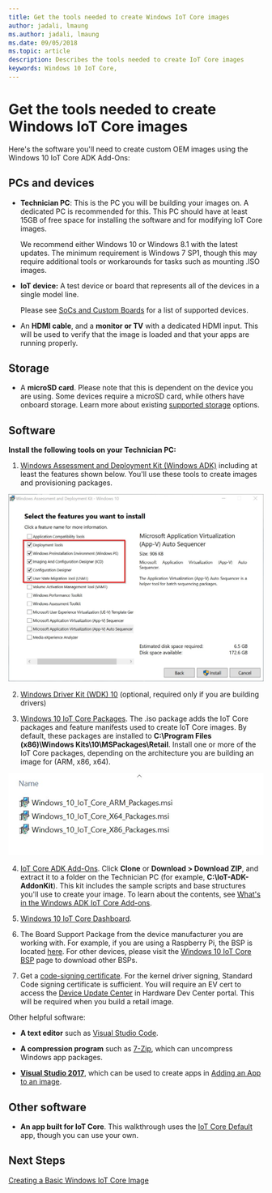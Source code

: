 ```yaml
--- 
title: Get the tools needed to create Windows IoT Core images
author: jadali, lmaung
ms.author: jadali, lmaung
ms.date: 09/05/2018 
ms.topic: article 
description: Describes the tools needed to create IoT Core images
keywords: Windows 10 IoT Core, 
--- 
```


# Get the tools needed to create Windows IoT Core images

Here's the software you'll need to create custom OEM images using the Windows 10 IoT Core ADK Add-Ons:

## PCs and devices

* **Technician PC**: This is the PC you will be building your images on. A dedicated PC is recommended for this. This PC should have at least 15GB of free space for installing the software and for modifying IoT Core images. <p>We recommend either Windows 10 or Windows 8.1 with the latest updates. The minimum requirement is Windows 7 SP1, though this may require additional tools or workarounds for tasks such as mounting .ISO images.

* **IoT device:** A test device or board that represents all of the devices in a single model line. <p>Please see [SoCs and Custom Boards](../learn-about-hardware/SoCsAndCUstomBoards.md) for a list of supported devices.

* An **HDMI cable**, and a **monitor or TV** with a dedicated HDMI input. This will be used to verify that the image is loaded and that your apps are running properly.

## Storage
* A **microSD card**. Please note that this is dependent on the device you are using. Some devices require a microSD card, while others have onboard storage. Learn more about existing [supported storage](../learn-about-hardware/HardwareCompatList.md#other-hardware-peripherals) options.

## Software
**Install the following tools on your Technician PC:**

1. [Windows Assessment and Deployment Kit (Windows ADK)](https://docs.microsoft.com/en-us/windows-hardware/get-started/adk-install#winADK) including at least the features shown below. You'll use these tools to create images and provisioning packages.

![Dashboard screenshot](../media/ManufacturingGuide/WindowsADKSetup.jpg)

2. [Windows Driver Kit (WDK) 10](https://docs.microsoft.com/en-us/windows-hardware/drivers/download-the-wdk) (optional, required only if you are building drivers)

3. [Windows 10 IoT Core Packages](https://www.microsoft.com/en-us/software-download/windows10iotcore). The .iso package adds the IoT Core packages and feature manifests used to create IoT Core images. By default, these packages are installed to **C:\Program Files (x86)\Windows Kits\10\MSPackages\Retail**. Install one or more of the IoT Core packages, depending on the architecture you are building an image for (ARM, x86, x64).

![Dashboard screenshot](../media/ManufacturingGuide/IoTCorePackagesInstall.jpg)

4. [IoT Core ADK Add-Ons](https://github.com/ms-iot/iot-adk-addonkit/). Click **Clone** or **Download > Download ZIP**, and extract it to a folder on the Technician PC (for example, **C:\IoT-ADK-AddonKit**). This kit includes the sample scripts and base structures you'll use to create your image. To learn about the contents, see [What's in the Windows ADK IoT Core Add-ons](https://docs.microsoft.com/en-us/windows-hardware/manufacture/iot/iot-core-adk-addons).

5. [Windows 10 IoT Core Dashboard](http://go.microsoft.com/fwlink/p/?LinkId=708576).

6. The Board Support Package from the device manufacturer you are working with. For example, if you are using a Raspberry Pi, the BSP is located [here](https://github.com/ms-iot/iot-adk-addonkit/releases/download/v4.4/rpibsp-wm.zip). For other devices, please visit the [Windows 10 IoT Core BSP](https://docs.microsoft.com/en-us/windows/iot-core/build-your-image/createbsps) page to download other BSPs.

7. Get a [code-signing certificate](https://docs.microsoft.com/en-us/windows-hardware/drivers/dashboard/get-a-code-signing-certificate). For the kernel driver signing, Standard Code signing certificate is sufficient. You will require an EV cert to access the [Device Update Center](https://docs.microsoft.com/en-us/windows-hardware/service/iot/using-device-update-center) in Hardware Dev Center portal. This will be required when you build a retail image.

Other helpful software:

* **A text editor** such as [Visual Studio Code](https://code.visualstudio.com/).

* **A compression program** such as [7-Zip](https://www.7-zip.org/), which can uncompress Windows app packages.

* **[Visual Studio 2017](https://visualstudio.microsoft.com/vs/)**, which can be used to create apps in [Adding an App to an image](AddApps.md).

## Other software
* **An app built for IoT Core**. This walkthrough uses the [IoT Core Default](https://github.com/ms-iot/samples/tree/develop/IoTCoreDefaultApp) app, though you can use your own.

## Next Steps
[Creating a Basic Windows IoT Core Image](CreateBasicImage.md)
